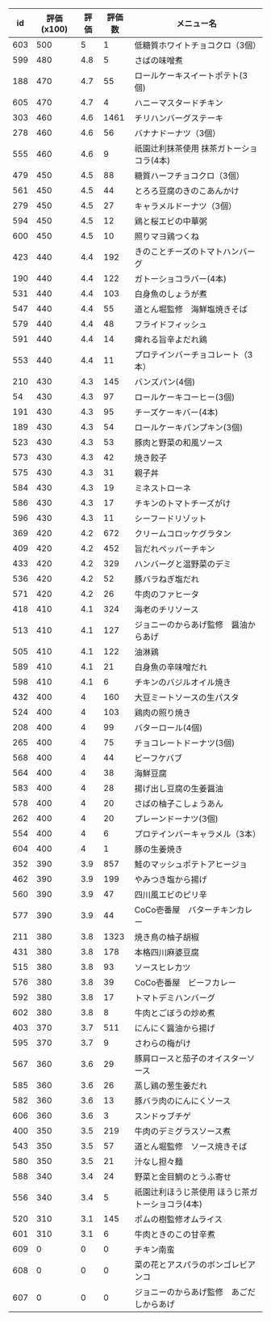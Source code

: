 | id | 評価(x100) | 評価 | 評価数 | メニュー名 |
| -- | ---------- | ---- | ------ | ---------- |
| 603 | 500 | 5 | 1 | 低糖質ホワイトチョコクロ（3個） |
| 599 | 480 | 4.8 | 5 | さばの味噌煮 |
| 188 | 470 | 4.7 | 55 | ロールケーキスイートポテト(3個) |
| 605 | 470 | 4.7 | 4 | ハニーマスタードチキン |
| 303 | 460 | 4.6 | 1461 | チリハンバーグステーキ |
| 278 | 460 | 4.6 | 56 | バナナドーナツ（3個） |
| 555 | 460 | 4.6 | 9 | 祇園辻利抹茶使用  抹茶ガトーショコラ(4本) |
| 479 | 450 | 4.5 | 88 | 糖質ハーフチョコクロ（3個） |
| 561 | 450 | 4.5 | 44 | とろろ豆腐のきのこあんかけ |
| 279 | 450 | 4.5 | 27 | キャラメルドーナツ（3個） |
| 594 | 450 | 4.5 | 12 | 鶏と桜エビの中華粥 |
| 600 | 450 | 4.5 | 10 | 照りマヨ鶏つくね |
| 423 | 440 | 4.4 | 192 | きのことチーズのトマトハンバーグ |
| 190 | 440 | 4.4 | 122 | ガトーショコラバー(4本) |
| 531 | 440 | 4.4 | 103 | 白身魚のしょうが煮 |
| 547 | 440 | 4.4 | 55 | 道とん堀監修　海鮮塩焼きそば |
| 579 | 440 | 4.4 | 48 | フライドフィッシュ |
| 591 | 440 | 4.4 | 14 | 痺れる旨辛よだれ鶏 |
| 553 | 440 | 4.4 | 11 | プロテインバーチョコレート（3本） |
| 210 | 430 | 4.3 | 145 | バンズパン(4個) |
| 54 | 430 | 4.3 | 97 | ロールケーキコーヒー(3個) |
| 191 | 430 | 4.3 | 95 | チーズケーキバー(4本) |
| 189 | 430 | 4.3 | 54 | ロールケーキパンプキン(3個) |
| 523 | 430 | 4.3 | 53 | 豚肉と野菜の和風ソース |
| 573 | 430 | 4.3 | 42 | 焼き餃子 |
| 575 | 430 | 4.3 | 31 | 親子丼 |
| 584 | 430 | 4.3 | 19 | ミネストローネ |
| 586 | 430 | 4.3 | 17 | チキンのトマトチーズがけ |
| 596 | 430 | 4.3 | 11 | シーフードリゾット |
| 369 | 420 | 4.2 | 672 | クリームコロッケグラタン |
| 409 | 420 | 4.2 | 452 | 旨だれペッパーチキン |
| 433 | 420 | 4.2 | 329 | ハンバーグと温野菜のデミ |
| 536 | 420 | 4.2 | 52 | 豚バラねぎ塩だれ |
| 571 | 420 | 4.2 | 26 | 牛肉のファヒータ |
| 418 | 410 | 4.1 | 324 | 海老のチリソース |
| 513 | 410 | 4.1 | 127 | ジョニーのからあげ監修　醤油からあげ |
| 505 | 410 | 4.1 | 122 | 油淋鶏 |
| 589 | 410 | 4.1 | 21 | 白身魚の辛味噌だれ |
| 598 | 410 | 4.1 | 6 | チキンのバジルオイル焼き |
| 432 | 400 | 4 | 160 | 大豆ミートソースの生パスタ |
| 524 | 400 | 4 | 103 | 鶏肉の照り焼き |
| 208 | 400 | 4 | 99 | バターロール(4個) |
| 265 | 400 | 4 | 75 | チョコレートドーナツ(3個) |
| 568 | 400 | 4 | 44 | ビーフケバブ |
| 564 | 400 | 4 | 38 | 海鮮豆腐 |
| 583 | 400 | 4 | 28 | 揚げ出し豆腐の生姜醤油 |
| 578 | 400 | 4 | 20 | さばの柚子こしょうあん |
| 262 | 400 | 4 | 20 | プレーンドーナツ(3個) |
| 554 | 400 | 4 | 6 | プロテインバーキャラメル（3本） |
| 604 | 400 | 4 | 1 | 豚の生姜焼き |
| 352 | 390 | 3.9 | 857 | 鮭のマッシュポテトアヒージョ |
| 462 | 390 | 3.9 | 199 | やみつき塩から揚げ |
| 560 | 390 | 3.9 | 47 | 四川風エビのピリ辛 |
| 577 | 390 | 3.9 | 44 | CoCo壱番屋　バターチキンカレー |
| 211 | 380 | 3.8 | 1323 | 焼き鳥の柚子胡椒 |
| 431 | 380 | 3.8 | 178 | 本格四川麻婆豆腐 |
| 515 | 380 | 3.8 | 93 | ソースヒレカツ |
| 576 | 380 | 3.8 | 39 | CoCo壱番屋　ビーフカレー |
| 592 | 380 | 3.8 | 17 | トマトデミハンバーグ |
| 602 | 380 | 3.8 | 8 | 牛肉とごぼうの炒め煮 |
| 403 | 370 | 3.7 | 511 | にんにく醤油から揚げ |
| 595 | 370 | 3.7 | 9 | さわらの梅がけ |
| 567 | 360 | 3.6 | 29 | 豚肩ロースと茄子のオイスターソース |
| 585 | 360 | 3.6 | 26 | 蒸し鶏の葱生姜だれ |
| 582 | 360 | 3.6 | 13 | 豚バラ肉のにんにくソース |
| 606 | 360 | 3.6 | 3 | スンドゥブチゲ |
| 400 | 350 | 3.5 | 219 | 牛肉のデミグラスソース煮 |
| 543 | 350 | 3.5 | 57 | 道とん堀監修　ソース焼きそば |
| 580 | 350 | 3.5 | 21 | 汁なし担々麺 |
| 588 | 340 | 3.4 | 24 | 野菜と金目鯛のとうふ寄せ |
| 556 | 340 | 3.4 | 5 | 祇園辻利ほうじ茶使用  ほうじ茶ガトーショコラ(4本) |
| 520 | 310 | 3.1 | 145 | ポムの樹監修オムライス |
| 601 | 310 | 3.1 | 6 | 牛肉ときのこの甘辛煮 |
| 609 | 0 | 0 | 0 | チキン南蛮 |
| 608 | 0 | 0 | 0 | 菜の花とアスパラのボンゴレビアンコ |
| 607 | 0 | 0 | 0 | ジョニーのからあげ監修　あごだしからあげ |
